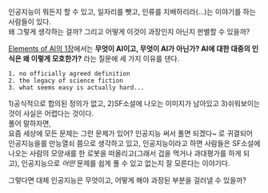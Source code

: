 인공지능이 뭐든지 할 수 있고, 일자리를 뺏고, 인류를 지배하리라(...)는 이야기를 하는 사람들이 있다.<br>
왜 그렇게 생각하는 걸까? 그리고 어떻게 이것이 과장인지 아닌지 판별할 수 있을까?

[Elements of AI의 1장](https://course.elementsofai.com/1/1)에서는 **무엇이 AI이고, 무엇이 AI가 아닌가? AI에 대한 대중의 인식은 왜 이렇게 모호한가?** 라는 질문에 세 가지 이유를 댄다.

    1. no officially agreed definition
    2. the legacy of science fiction
    3. what seems easy is actually hard...
    
1)공식적으로 합의된 정의가 없고, 2)SF소설에 나오는 이미지가 남아있고 3)쉬워보이는 것이 사실은 어렵다는 것이다. <br>
풀어 말하자면, <br>
요즘 세상에 모든 문제는 그런 문제가 있어? 인공지능 써서 풀면 되겠다~ 로 귀결되어 인공지능을를 만능열쇠 쯤으로 생각하고 있고, 
인공지능이라고 하면 사람들은 SF소설에 나오는 사람의 모양새를 한 로봇을 떠올리고(그래서 겁을 먹거나 과대평가를 하게 되고), 
인공지능으로 *어떤* 문제를 쉽게 풀 수 있고 없는지 잘 모른다는 이야기다.

그렇다면 대체 인공지능은 무엇이고, 어떻게 해야 과장된 부분을 걸러낼 수 있을까?
